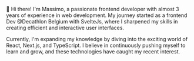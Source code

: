 👋 Hi there! I'm Massimo, a passionate frontend developer with almost 3 years of experience in web development. 
My journey started as a frontend Dev @Decathlon Belgium with SvelteJs, where I sharpened my skills in creating efficient and interactive user interfaces. 

Currently, I'm expanding my knowledge by diving into the exciting world of React, Next.js, and TypeScript. I believe in continuously pushing myself to learn and grow, and these technologies have caught my recent interest.
